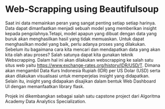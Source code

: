 # Web-Scrapping using Beautifulsoup

Saat ini data memainkan peran yang sangat penting setiap setiap harinya. Data dapat dimanfaatkan menjadi sebuah model yang memberikan insight kepada pengolahnya.Tetapi, model apapun yang dibuat dengan data yang buruk akan menghasilkan hasil yang tidak memuaskan. Untuk dapat menghasilkan model yang baik, perlu adanya proses yang dilakukan. Sebelum itu bagaimana cara kita mencari dan mendapatkan data yang akan kita olah atau proses? Salah satunya dapat kita gunakan teknik Webscrapping. Dalam hal ini akan dilakukan webscrapping ke salah satu situs web yaitu https://www.exchange-rates.org/history/IDR/USD/T. Dimana akan mengambil Data Kurs Indonesia Rupiah (IDR) per US Dolar (USD) serta akan dilakukan visualisasi untuk memperjelas insight yang didapatkan. Selain itu, insight yang didapakan disajikan dalam bentuk Web Dashboard UI dengan memanfaatkan library flask.

Projek ini dikembangkan sebagai salah satu capstone project dari Algoritma Academy Data Analytics Specialization.
